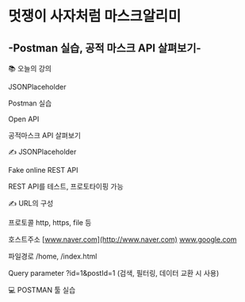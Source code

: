 # 멋쟁이 사자처럼 마스크알리미
## -Postman 실습, 공적 마스크 API 살펴보기-

📚 오늘의 강의

JSONPlaceholder

Postman 실습

Open API

공적마스크 API 살펴보기

✍ JSONPlaceholder

Fake online REST API

REST API를 테스트, 프로토타이핑 가능

✍ URL의 구성

프로토콜 http, https, file 등

호스트주소 [www.naver.com](http://www.naver.com) www.google.com

파일경로 /home, /index.html

Query parameter ?id=1&postId=1 (검색, 필터링, 데이터 교환 시 사용)

💻 POSTMAN 툴 실습